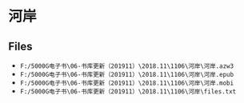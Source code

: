 # 河岸

## Files

- `F:/5000G电子书\06-书库更新（201911）\2018.11\1106\河岸\河岸.azw3`
- `F:/5000G电子书\06-书库更新（201911）\2018.11\1106\河岸\河岸.epub`
- `F:/5000G电子书\06-书库更新（201911）\2018.11\1106\河岸\河岸.mobi`
- `F:/5000G电子书\06-书库更新（201911）\2018.11\1106\河岸\files.txt`
